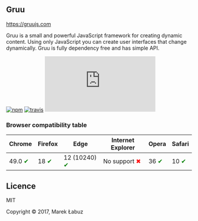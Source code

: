 ## Gruu

https://gruujs.com

Gruu is a small and powerful JavaScript framework for creating dynamic content. Using only JavaScript you can create user interfaces that change dynamically. Gruu is fully dependency free and has simple API.

[![npm](https://img.shields.io/npm/v/gruujs.svg)](http://npm.im/gruujs)
[![travis](https://travis-ci.org/MarekLabuz/gruu.svg?branch=master)](https://travis-ci.org/MarekLabuz/gruu)
[![gzip size](http://img.badgesize.io/https://gruujs.com/gruu.js?compression=gzip)](https://gruujs.com/gruu.js)


### Browser compatibility table

| Chrome | Firefox | Edge | Internet Explorer | Opera | Safari |
|---|---|---|---|---|---|
| 49.0 <span style="color:green">✔</span> | 18 <span style="color:green">✔</span> | 12 (10240) <span style="color:green">✔</span> | No support <span style="color:red">✖</span> | 36 <span style="color:green">✔</span> | 10 <span style="color:green">✔</span> |

## Licence

MIT

Copyright © 2017, Marek Łabuz